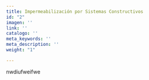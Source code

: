 ```yaml
---
title: Impermeabilización por Sistemas Constructivos
id: "2"
imagen: ''
link: ''
catalogo: ''
meta_keywords: ''
meta_description: ''
weight: "1"

---
```

nwdiufweifwe